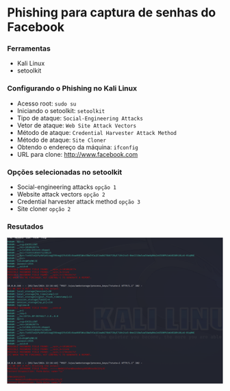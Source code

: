 # Phishing para captura de senhas do Facebook

### Ferramentas

- Kali Linux
- setoolkit

### Configurando o Phishing no Kali Linux

- Acesso root: ``` sudo su ```
- Iniciando o setoolkit: ``` setoolkit ```
- Tipo de ataque: ``` Social-Engineering Attacks ```
- Vetor de ataque: ``` Web Site Attack Vectors ```
- Método de ataque: ```Credential Harvester Attack Method ```
- Método de ataque: ``` Site Cloner ```
- Obtendo o endereço da máquina: ``` ifconfig ```
- URL para clone: http://www.facebook.com

### Opções selecionadas no setoolkit

- Social-engineering attacks ``` opção 1 ```
- Website attack vectors ``` opção 2 ```
- Credential harvester attack method ``` opção 3 ```
- Site cloner ``` opção 2 ```

### Resutados

![Alt text](./testephishing.png "Optional title")
